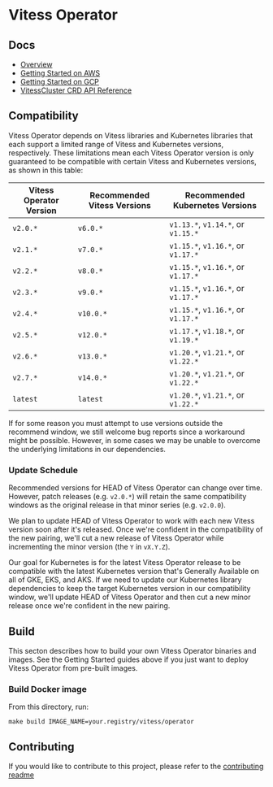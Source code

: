 # Vitess Operator

## Docs

- [Overview](docs/)
- [Getting Started on AWS](docs/aws-quickstart.md)
- [Getting Started on GCP](docs/gcp-quickstart.md)
- [VitessCluster CRD API Reference](docs/api.md)

## Compatibility

Vitess Operator depends on Vitess libraries and Kubernetes libraries that
each support a limited range of Vitess and Kubernetes versions, respectively.
These limitations mean each Vitess Operator version is only guaranteed to be
compatible with certain Vitess and Kubernetes versions, as shown in this table:

Vitess Operator Version | Recommended Vitess Versions | Recommended Kubernetes Versions
--- |-----------------------------| ---
`v2.0.*` | `v6.0.*`                    | `v1.13.*`, `v1.14.*`, or `v1.15.*`
`v2.1.*` | `v7.0.*`                    | `v1.15.*`, `v1.16.*`, or `v1.17.*`
`v2.2.*` | `v8.0.*`                    | `v1.15.*`, `v1.16.*`, or `v1.17.*`
`v2.3.*` | `v9.0.*`                    | `v1.15.*`, `v1.16.*`, or `v1.17.*`
`v2.4.*` | `v10.0.*`                   | `v1.15.*`, `v1.16.*`, or `v1.17.*`
`v2.5.*` | `v12.0.*`                   | `v1.17.*`, `v1.18.*`, or `v1.19.*`
`v2.6.*` | `v13.0.*`                   | `v1.20.*`, `v1.21.*`, or `v1.22.*`
`v2.7.*` | `v14.0.*`                   | `v1.20.*`, `v1.21.*`, or `v1.22.*`
`latest` | `latest`                    | `v1.20.*`, `v1.21.*`, or `v1.22.*`

If for some reason you must attempt to use versions outside the recommend
window, we still welcome bug reports since a workaround might be possible.
However, in some cases we may be unable to overcome the underlying limitations
in our dependencies.

### Update Schedule

Recommended versions for HEAD of Vitess Operator can change over time.
However, patch releases (e.g. `v2.0.*`) will retain the same compatibility windows
as the original release in that minor series (e.g. `v2.0.0`).

We plan to update HEAD of Vitess Operator to work with each new Vitess version
soon after it's released. Once we're confident in the compatibility of the new
pairing, we'll cut a new release of Vitess Operator while incrementing the minor
version (the `Y` in `vX.Y.Z`).

Our goal for Kubernetes is for the latest Vitess Operator release to be
compatible with the latest Kubernetes version that's Generally Available on all
of GKE, EKS, and AKS. If we need to update our Kubernetes library dependencies
to keep the target Kubernetes version in our compatibility window, we'll update
HEAD of Vitess Operator and then cut a new minor release once we're confident in
the new pairing.

## Build

This secton describes how to build your own Vitess Operator binaries and images.
See the Getting Started guides above if you just want to deploy Vitess Operator
from pre-built images.

### Build Docker image

From this directory, run:

```
make build IMAGE_NAME=your.registry/vitess/operator
```

## Contributing

If you would like to contribute to this project, please refer to the
[contributing readme](CONTRIBUTING.md)

